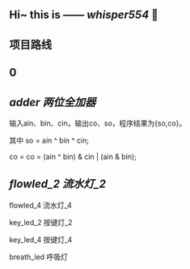 **Hi~ this is —— *whisper554* 👋**
---
项目路线
---
0
---
*adder 两位全加器*
---
输入ain、bin、cin，输出co、so，程序结果为{so,co}。

其中 so = ain ^ bin ^ cin;

co = co = (ain ^ bin) & cin | (ain & bin);

*flowled_2 流水灯_2*
---


flowled_4 流水灯_4

key_led_2 按键灯_2

key_led_4 按键灯_4

breath_led 呼吸灯
